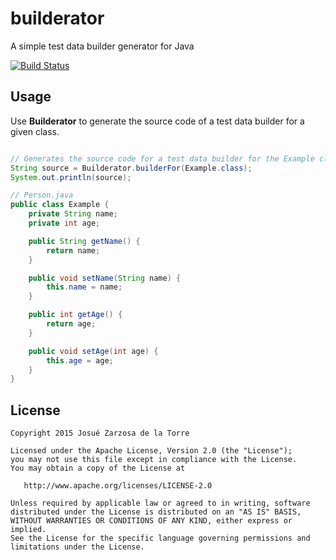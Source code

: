 # builderator
A simple test data builder generator for Java

[![Build Status](https://travis-ci.org/josketres/builderator.svg?branch=master)](https://travis-ci.org/josketres/builderator)

Usage
---
Use __Builderator__ to generate the source code of a test data builder for a given class.
```java

// Generates the source code for a test data builder for the Example class
String source = Builderator.builderFor(Example.class);
System.out.println(source);

// Person.java
public class Example {
    private String name;
    private int age;

    public String getName() {
        return name;
    }

    public void setName(String name) {
        this.name = name;
    }

    public int getAge() {
        return age;
    }

    public void setAge(int age) {
        this.age = age;
    }
}

```

License
-------

    Copyright 2015 Josué Zarzosa de la Torre

    Licensed under the Apache License, Version 2.0 (the "License");
    you may not use this file except in compliance with the License.
    You may obtain a copy of the License at

       http://www.apache.org/licenses/LICENSE-2.0

    Unless required by applicable law or agreed to in writing, software
    distributed under the License is distributed on an "AS IS" BASIS,
    WITHOUT WARRANTIES OR CONDITIONS OF ANY KIND, either express or implied.
    See the License for the specific language governing permissions and
    limitations under the License.
